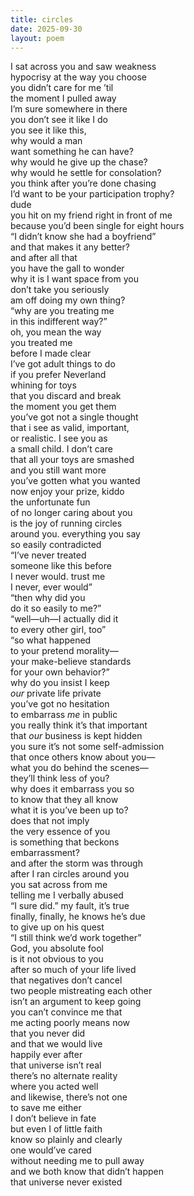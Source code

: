 ```yaml
---
title: circles
date: 2025-09-30
layout: poem
---
```

I sat across you and saw weakness  
hypocrisy at the way you choose  
you didn’t care for me ’til  
the moment I pulled away  
I’m sure somewhere in there  
you don’t see it like I do  
you see it like this,  
why would a man  
want something he can have?   
why would he give up the chase?   
why would he settle for consolation?   
you think after you’re done chasing  
I’d want to be your participation trophy?   
dude  
you hit on my friend right in front of me  
because you’d been single for eight hours  
“I didn’t know she had a boyfriend”  
and that makes it any better?  
and after all that  
you have the gall to wonder  
why it is I want space from you  
don’t take you seriously  
am off doing my own thing?  
“why are you treating me  
in this indifferent way?”  
oh, you mean the way  
you treated me  
before I made clear  
I’ve got adult things to do  
if you prefer Neverland  
whining for toys  
that you discard and break  
the moment you get them  
you’ve got not a single thought  
that i see as valid, important,  
or realistic. I see you as  
a small child. I don’t care  
that all your toys are smashed  
and you still want more  
you’ve gotten what you wanted  
now enjoy your prize, kiddo  
the unfortunate fun  
of no longer caring about you  
is the joy of running circles  
around you. everything you say  
so easily contradicted  
“I’ve never treated  
someone like this before  
I never would. trust me  
I never, ever would”  
“then why did you   
do it so easily to me?”  
“well—uh—I actually did it  
to every other girl, too”  
“so what happened  
to your pretend morality—  
your make-believe standards  
for your own behavior?”  
why do you insist I keep  
*our* private life private  
you’ve got no hesitation  
to embarrass *me* in public  
you really think it’s that important  
that *our* business is kept hidden  
you sure it’s not some self-admission  
that once others know about you—  
what you do behind the scenes—  
they’ll think less of you?  
why does it embarrass you so  
to know that they all know  
what it is you’ve been up to?   
does that not imply  
the very essence of you  
is something that beckons  
embarrassment?  
and after the storm was through  
after I ran circles around you  
you sat across from me  
telling me I verbally abused  
“I sure did.” my fault, it’s true  
finally, finally, he knows he’s due  
to give up on his quest  
“I still think we’d work together”  
God, you absolute fool  
is it not obvious to you  
after so much of your life lived  
that negatives don’t cancel  
two people mistreating each other  
isn’t an argument to keep going  
you can’t convince me that  
me acting poorly means now  
that you never did  
and that we would live   
happily ever after   
that universe isn’t real  
there’s no alternate reality  
where you acted well  
and likewise, there’s not one  
to save me either  
I don’t believe in fate  
but even I of little faith  
know so plainly and clearly  
one would’ve cared  
without needing me to pull away  
and we both know that didn’t happen  
that universe never existed  

